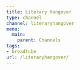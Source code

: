 ```yaml
---
title: Literary Hangover
type: channel
channel: literaryhangover
menu:
  main:
    parent: Channels
tags:
- breadtube
url: /literaryhangover/
---
```

